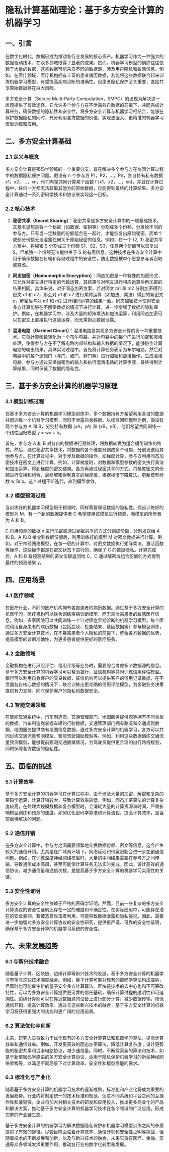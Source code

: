 # 隐私计算基础理论：基于多方安全计算的机器学习



## 一、引言



在数字化时代，数据已成为推动各行业发展的核心资产。机器学习作为一种强大的数据驱动技术，在众多领域取得了显著的成果。然而，机器学习模型的训练往往依赖于大量的数据，这些数据可能来自不同的数据源，涉及用户隐私和敏感信息。例如，在医疗领域，医疗机构拥有丰富的患者病历数据，若能将这些数据联合起来训练机器学习模型，有望提高疾病诊断的准确性。但患者隐私保护至关重要，直接共享原始数据存在巨大风险。


多方安全计算（Secure Multi-Party Computation，SMPC）的出现为解决这一难题提供了有效途径。它允许多个参与方在不泄露各自数据的前提下，共同完成计算任务，确保数据的隐私性和安全性。将多方安全计算与机器学习相结合，能够在保护数据隐私的同时，充分利用各方数据的价值，实现更强大、更精准的机器学习模型训练和应用。

## 二、多方安全计算基础



### 2.1 定义与概念&#xA;

多方安全计算是密码学领域的一个重要分支，旨在解决多个参与方在协同计算过程中的数据隐私保护问题。假设有 n 个参与方 P1，P2，...，Pn，各自持有私有数据 x1，x2，...，xn，他们希望共同计算某个函数 f (x1，x2，...，xn)，并且在计算过程中，任何一方都无法获取其他方的原始数据，仅能得到最终的计算结果。多方安全计算通过一系列密码学技术和协议来实现这一目标。


### 2.2 核心技术&#xA;



1.  **秘密共享（Secret Sharing）**：秘密共享是多方安全计算中的一项基础技术。其基本思想是将一个秘密（如数据、密钥等）分割成多个份额，分发给不同的参与方。只有当一定数量的份额组合在一起时，才能恢复出原始秘密，而单个或部分份额无法泄露任何关于原始秘密的信息。例如，在一个 (2, 3) 秘密共享方案中，将秘密 S 分割成三个份额 S1，S2，S3，任意两个份额可以恢复出 S，但单独一个份额无法提供关于 S 的有用信息。这种技术在多方安全计算中用于确保数据在传输和存储过程中的安全性，防止数据被单个恶意参与者窃取或篡改。


2.  **同态加密（Homomorphic Encryption）**：同态加密是一种特殊的加密形式，它允许对密文进行特定的代数运算，其结果与对明文进行相应运算后再加密的结果相同。具体来说，对于同态加密方案，若对明文 m1 和 m2 分别加密得到密文 c1 和 c2，那么对 c1 和 c2 进行某种运算（如加法、乘法）得到的新密文 c，解密后与对 m1 和 m2 进行相同运算的结果一致。同态加密技术使得安全多方计算能够在不解密数据的情况下进行计算，进一步增强了数据的隐私保护。例如，在机器学习中，涉及大量的矩阵乘法和加法运算，利用同态加密可以在密文上直接执行这些运算，而无需担心数据泄露。


3.  **混淆电路（Garbled Circuit）**：混淆电路是实现多方安全计算的另一种重要技术。它将计算函数转化为一个布尔电路，并对电路中的每个门进行加密和混淆处理，使得参与方在不了解电路内部结构和输入数据的情况下，能够协作计算电路的输出结果。具体实现过程中，首先将计算任务表示为布尔电路，然后对电路中的每个逻辑门（与门、或门、非门等）进行加密和混淆操作，生成混淆电路。参与方通过交换加密后的输入和执行混淆电路的计算步骤，最终得到计算结果，同时保证了数据的隐私性。

## 三、基于多方安全计算的机器学习原理



### 3.1 模型训练过程&#xA;

在基于多方安全计算的机器学习模型训练中，多个数据持有方希望利用各自的数据共同训练一个机器学习模型，同时不泄露自身数据。以线性回归模型为例，假设有两个参与方 A 和 B，分别持有数据 (xA，yA) 和 (xB，yB)，他们希望共同训练一个线性回归模型 y = wx + b。


首先，参与方 A 和 B 对各自的数据进行预处理，将数据转换为适合模型训练的格式。然后，通过秘密共享技术，将数据的各个维度分割成多个份额，分别发送给其他参与方。在计算过程中，对于涉及数据的操作，如梯度计算，参与方利用同态加密技术在密文上进行计算。例如，计算梯度时，对数据和模型参数的密文执行乘法和加法运算，得到梯度的密文结果。各方再通过秘密共享的方式，将梯度密文的份额进行交换和组合，最终解密得到真实的梯度值。根据梯度下降算法，更新模型参数 w 和 b。这个过程不断迭代，直到模型收敛。


### 3.2 模型预测过程&#xA;

当训练好的机器学习模型用于预测时，同样需要保证数据的隐私性。假设训练好的模型为 M，有一个新的数据提供者 C 希望使用该模型进行预测，而模型的所有者为 A 和 B。


C 将待预测的数据 x 进行加密或通过秘密共享的方式分割成份额，分别发送给 A 和 B。A 和 B 接收到数据份额后，利用训练好的模型 M 对密文数据进行计算。例如，对于神经网络模型，在每一层的计算中，对密文数据执行矩阵乘法、激活函数等操作，这些操作都是在密文状态下进行的，确保了 C 的数据隐私。计算完成后，A 和 B 将预测结果的密文份额返回给 C，C 通过解密或组合份额的方式得到最终的预测结果 y。

## 四、应用场景



### 4.1 医疗领域&#xA;

在医疗行业，不同的医疗机构拥有各自患者的病历数据。通过基于多方安全计算的机器学习，医疗机构可以联合训练疾病诊断模型，而无需泄露患者的敏感医疗信息。例如，多家医院可以共同训练一个针对癌症早期诊断的机器学习模型。每个医院利用自身患者的病历数据（包括症状、检查结果、基因数据等）参与模型训练，通过多方安全计算技术，在不暴露患者个人隐私的前提下，整合各方数据的优势，提高模型的诊断准确性，为更多患者提供更好的医疗服务。


### 4.2 金融领域&#xA;

金融机构在进行风险评估、信用评级等业务时，需要综合考虑多个数据源的信息。基于多方安全计算的机器学习可以帮助银行、征信机构等共同训练信用评估模型。银行可以利用自身客户的交易数据，征信机构可以提供客户的信用记录数据，在不泄露各自核心数据的情况下，联合训练出更准确的信用评估模型，为金融业务决策提供有力支持，同时保护客户的隐私和数据安全。


### 4.3 智能交通领域&#xA;

在智能交通系统中，汽车制造商、交通管理部门、地图服务提供商等拥有不同类型的数据。汽车制造商掌握车辆的行驶数据，交通管理部门拥有路况和交通规则数据，地图服务提供商有地图信息数据。通过多方安全计算的机器学习，各方可以共同训练交通流量预测模型、智能驾驶辅助模型等。例如，利用这些数据训练交通流量预测模型，能够提前预测交通拥堵情况，为驾驶员提供更合理的出行路线规划，同时保障各方数据的隐私性。

## 五、面临的挑战



### 5.1 计算效率&#xA;

基于多方安全计算的机器学习在计算过程中，由于涉及大量的加密、解密和复杂的密码学运算，计算开销较大，导致计算效率较低。例如，同态加密算法的计算复杂度较高，在处理大规模数据和复杂模型时，会消耗大量的计算资源和时间，严重影响模型训练和预测的速度。如何优化密码学算法和计算流程，提高计算效率，是当前亟待解决的问题。


### 5.2 通信开销&#xA;

在多方安全计算中，参与方之间需要频繁地交换数据份额、密文等信息，这会产生较大的通信开销。尤其是在广域网环境下，网络延迟和带宽限制会进一步加剧通信问题。例如，在训练深度神经网络模型时，大量的中间结果需要在参与方之间传输，导致通信成本高昂，甚至可能使计算任务无法实时完成。因此，设计高效的通信协议，减少通信量和通信次数，是提高基于多方安全计算的机器学习实用性的关键。


### 5.3 安全性证明&#xA;

多方安全计算的安全性依赖于严格的密码学证明。然而，目前一些复杂的多方安全计算协议的安全性证明还存在一定的难度和不确定性。在实际应用中，可能存在潜在的安全漏洞，若被恶意攻击者利用，可能导致数据泄露和隐私侵犯。因此，需要进一步加强对多方安全计算协议的安全性研究，提供更严谨、可靠的安全性证明，确保基于多方安全计算的机器学习系统的安全性。

## 六、未来发展趋势



### 6.1 与新兴技术融合&#xA;

随着量子计算、区块链、边缘计算等新兴技术的发展，基于多方安全计算的机器学习有望与这些技术深度融合。例如，量子计算可能对现有的密码学算法构成威胁，但同时也可能催生新的量子安全多方计算算法。区块链技术的去中心化和不可篡改特性，可以为多方安全计算提供更可靠的信任基础，确保计算过程的透明性和可追溯性。边缘计算则可以在靠近数据源的设备上进行部分计算，减少数据传输，降低通信开销，提高计算效率。通过与这些新兴技术的融合，基于多方安全计算的机器学习将获得更强大的功能和更广阔的应用前景。


### 6.2 算法优化与创新&#xA;

未来，研究人员将致力于优化现有的多方安全计算算法和机器学习算法，提高计算效率和通信效率。例如，开发更高效的同态加密算法，降低计算复杂度；设计更智能的秘密共享和混淆电路协议，减少通信量。同时，不断探索新的算法和技术，如基于新型密码学原语的多方安全计算协议、适用于隐私保护机器学习的新型神经网络架构等，以满足不同场景下对计算效率、安全性和模型性能的需求。


### 6.3 标准化与产业化&#xA;

随着基于多方安全计算的机器学习技术的逐渐成熟，标准化和产业化将成为重要的发展趋势。行业内将制定统一的技术标准和规范，促进不同系统和平台之间的互操作性和兼容性。企业将加大对相关技术的研发和应用投入，推出更多商业化的产品和解决方案，推动基于多方安全计算的机器学习技术在各个领域的广泛应用，形成完整的产业链生态。


基于多方安全计算的机器学习为解决数据隐私保护和机器学习模型训练之间的矛盾提供了有效的途径。尽管目前面临着计算效率、通信开销和安全性证明等挑战，但随着技术的不断发展和创新，以及与新兴技术的融合，未来它将在医疗、金融、交通等众多领域发挥重要作用，推动各行业的数字化转型和发展。
